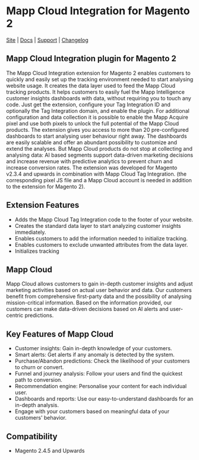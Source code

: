 # Mapp Cloud Integration for Magento 2
[Site](https://mapp.com/) |
[Docs](https://docs.mapp.com/display/MAG) |
[Support](https://support.webtrekk.com/) |
[Changelog](https://github.com/mapp-digital/Mapp-Intelligence-Magento/blob/main/CHANGELOG.md)
## Mapp Cloud Integration plugin for Magento 2

The Mapp Cloud Integration extension for Magento 2 enables customers to quickly and easily set up the tracking environment needed to start analysing website usage. It creates the data layer used to feed the Mapp Cloud tracking products. It helps customers to easily fuel the Mapp Intelligence customer insights dashboards with data, without requiring you to touch any code. Just get the extension, configure your Tag Integration ID and optionally the Tag Integration domain, and enable the plugin. For additional configuration and data collection it is possible to enable the Mapp Acquire pixel and use both pixels to unlock the full potential of the Mapp Cloud products.
The extension gives you access to more than 20 pre-configured dashboards to start analysing user behaviour right away. The dashboards are easily scalable and offer an abundant possibility to customize and extend the analyses. But Mapp Cloud products do not stop at collecting and analysing data: AI based segments support data-driven marketing decisions and increase revenue with predictive analytics to prevent churn and increase conversion rates.
The extension was developed for Magento v2.3.4 and upwards in combination with Mapp Cloud Tag Integration. (the corresponding pixel JS file and a Mapp Cloud account is needed in addition to the extension for Magento 2).

## Extension Features
* Adds the Mapp Cloud Tag Integration code to the footer of your website.
* Creates the standard data layer to start analyzing customer insights immediately.
* Enables customers to add the information needed to initialize tracking.
* Enables customers to exclude unwanted attributes from the data layer.
* Initializes tracking

## Mapp Cloud
Mapp Cloud allows customers to gain in-depth customer insights and adjust marketing activities based on actual user behavior and data. Our customers benefit from comprehensive first-party data and the possibility of analysing mission-critical information. Based on the information provided, our customers can make data-driven decisions based on AI alerts and user-centric predictions.

## Key Features of Mapp Cloud
* Customer insights: Gain in-depth knowledge of your customers.
* Smart alerts: Get alerts if any anomaly is detected by the system.
* Purchase/Abandon predictions: Check the likelihood of your customers to churn or convert.
* Funnel and journey analysis: Follow your users and find the quickest path to conversion.
* Recommendation engine: Personalise your content for each individual user.
* Dashboards and reports: Use our easy-to-understand dashboards for an in-depth analysis.
* Engage with your customers based on meaningful data of your customers' behavior.

## Compatibility
- Magento 2.4.5 and Upwards
